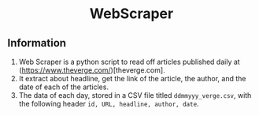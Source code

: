 # <center>WebScraper</center>
## Information
1. Web Scraper is a python script to read off articles published daily at (https://www.theverge.com/)[theverge.com]. <br/>
2. It extract about headline, get the link of the article, the author, and the date of each of the articles. <br/>
3. The data of each day, stored in a CSV file titled `ddmmyyy_verge.csv`, with the following header `id, URL, headline, author, date`.<br/>
